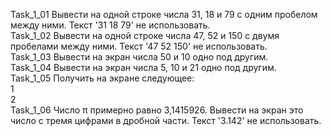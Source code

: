 Task_1_01 Вывести на одной строке числа 31, 18 и 79 с одним пробелом между ними. Текст '31 18 79' не использовать.<br>
Task_1_02 Вывести на одной строке числа 47, 52 и 150 с двумя пробелами между ними. Текст '47 52 150' не использовать.<br>
Task_1_03 Вывести на экран числа 50 и 10 одно под другим.<br>
Task_1_04 Вывести на экран числа 5, 10 и 21 одно под другим.<br>
Task_1_05 Получить на экране следующее:<br>
1<br>
2<br>
Task_1_06 Число π примерно равно 3,1415926. Вывести на экран это число с тремя цифрами в дробной части. Текст '3.142' не использовать.<br>
